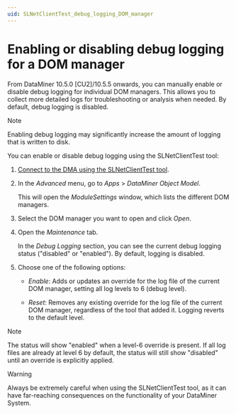 ```yaml
---
uid: SLNetClientTest_debug_logging_DOM_manager
---
```


# Enabling or disabling debug logging for a DOM manager

From DataMiner 10.5.0 [CU2]/10.5.5 onwards<!--RN 42504-->, you can manually enable or disable debug logging for individual DOM managers. This allows you to collect more detailed logs for troubleshooting or analysis when needed. By default, debug logging is disabled.

> [!NOTE]
> Enabling debug logging may significantly increase the amount of logging that is written to disk.

You can enable or disable debug logging using the SLNetClientTest tool:

1. [Connect to the DMA using the SLNetClientTest tool](xref:Connecting_to_a_DMA_with_the_SLNetClientTest_tool).

1. In the *Advanced* menu, go to *Apps* > *DataMiner Object Model*.

   This will open the *ModuleSettings* window, which lists the different DOM managers.

1. Select the DOM manager you want to open and click *Open*.

1. Open the *Maintenance* tab.

   In the *Debug Logging* section, you can see the current debug logging status ("disabled" or "enabled"). By default, logging is disabled.

1. Choose one of the following options:

   - *Enable*: Adds or updates an override for the log file of the current DOM manager, setting all log levels to 6 (debug level).

   - *Reset*: Removes any existing override for the log file of the current DOM manager, regardless of the tool that added it. Logging reverts to the default level.

> [!NOTE]
> The status will show "enabled" when a level-6 override is present. If all log files are already at level 6 by default, the status will still show "disabled" until an override is explicitly applied.

> [!WARNING]
> Always be extremely careful when using the SLNetClientTest tool, as it can have far-reaching consequences on the functionality of your DataMiner System.

